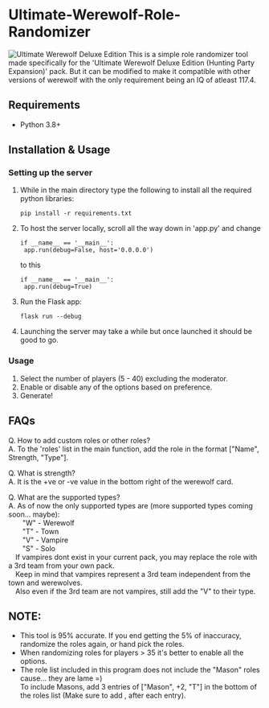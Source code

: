 # Ultimate-Werewolf-Role-Randomizer
![Ultimate Werewolf Deluxe Edition](https://cf.geekdo-images.com/dncdxD1g4dxMh9e8oKlzbg__opengraph/img/fyS4S6BZX_krWoxUwRBgjvECKZU=/0x0:1000x525/fit-in/1200x630/filters:strip_icc()/pic1878492.png)
This is a simple role randomizer tool made specifically for the 'Ultimate Werewolf Deluxe Edition (Hunting Party Expansion)' pack. But it can be modified to make it compatible with other versions of werewolf with the only requirement being an IQ of atleast 117.4.

## Requirements
- Python 3.8+

## Installation & Usage

### Setting up the server
1. While in the main directory type the following to install all the required python libraries:
   ```
   pip install -r requirements.txt
   ```
2. To host the server locally, scroll all the way down in 'app.py' and change
   ```
   if __name__ == '__main__':
    app.run(debug=False, host='0.0.0.0')
   ```
   to this
   ```
   if __name__ == '__main__':
    app.run(debug=True)
   ```
4. Run the Flask app:
   ```
   flask run --debug
   ``` 
5. Launching the server may take a while but once launched it should be good to go.

### Usage
1. Select the number of players (5 - 40) excluding the moderator.
2. Enable or disable any of the options based on preference.
3. Generate!

## FAQs
Q. How to add custom roles or other roles?<br/>
A. To the 'roles' list in the main function, add the role in the format ["Name", Strength, "Type"].

Q. What is strength?<br/>
A. It is the +ve or -ve value in the bottom right of the werewolf card.

Q. What are the supported types?<br/>
A. As of now the only supported types are (more supported types coming soon... maybe):<br/>
&emsp;&emsp;"W" - Werewolf<br/>
&emsp;&emsp;"T" - Town<br/>
&emsp;&emsp;"V" - Vampire<br/>
&emsp;&emsp;"S" - Solo<br/>
&emsp;If vampires dont exist in your current pack, you may replace the role with a 3rd team from your own pack.<br/>
&emsp;Keep in mind that vampires represent a 3rd team independent from the town and werewolves.<br/>
&emsp;Also even if the 3rd team are not vampires, still add the "V" to their type.

## NOTE:
- This tool is 95% accurate. If you end getting the 5% of inaccuracy, randomize the roles again, or hand pick the roles.
- When randomizing roles for players > 35 it's better to enable all the options.
- The role list included in this program does not include the "Mason" roles cause... they are lame =)<br/>
  To include Masons, add 3 entries of ["Mason", +2, "T"] in the bottom of the roles list (Make sure to add , after each entry).
  
